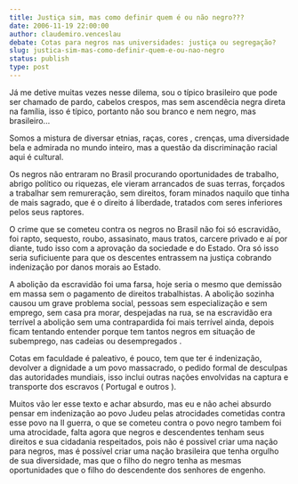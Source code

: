 ```yaml
---
title: Justiça sim, mas como definir quem é ou não negro???
date: 2006-11-19 22:00:00
author: claudemiro.venceslau
debate: Cotas para negros nas universidades: justiça ou segregação? 
slug: justica-sim-mas-como-definir-quem-e-ou-nao-negro
status: publish 
type: post
---
```


Já me detive muitas vezes nesse dilema, sou o típico brasileiro que pode ser chamado de pardo, cabelos crespos, mas sem ascendêcia negra direta na família, isso é típico, portanto não sou branco e nem negro, mas brasileiro...  

Somos a mistura de diversar etnias, raças, cores , crenças, uma diversidade bela e admirada no mundo inteiro, mas a questão da discriminação racial aqui é cultural.  

Os negros não entraram no Brasil procurando oportunidades de trabalho, abrigo político ou riquezas, ele vieram arrancados de suas terras, forçados a trabalhar sem remureração, sem direitos, foram minados naquilo que tinha de mais sagrado, que é o direito á liberdade, tratados com seres inferiores pelos seus raptores.  

O crime que se cometeu contra os negros no Brasil não foi só escravidão, foi rapto, sequesto, roubo, assasinato, maus tratos, carcere privado e aí por diante, tudo isso com a aprovação da sociedade e do Estado. Ora só isso seria suficiuente para que os descentes entrassem na justiça cobrando indenização por danos morais ao Estado.   

A abolição da escravidão foi uma farsa, hoje seria o mesmo que demissão em massa sem o pagamento de direitos trabalhistas. A abolição sozinha causou um grave problema social, pessoas sem especialização e sem emprego, sem casa pra morar, despejadas na rua, se na escravidão era terrível a abolição sem uma contrapardida foi mais terrível ainda, depois ficam tentando entender porque tem tantos negros em situação de subemprego, nas cadeias ou desempregados .   

Cotas em faculdade é paleativo, é pouco, tem que ter é indenização, devolver a dignidade a um povo massacrado, o pedido formal de desculpas das autoridades mundiais, isso inclui outras nações envolvidas na captura e transporte dos escravos ( Portugal e outros ).  

Muitos vão ler esse texto e achar absurdo, mas eu e não achei absurdo pensar em indenização ao povo Judeu pelas atrocidades cometidas contra esse povo na II guerra, o que se cometeu contra o povo negro tambem foi uma atrocidade, falta agora que negros e descendentes tenham seus direitos e sua cidadania respeitados, pois não é possivel criar uma nação para negros, mas é possível criar uma nação brasileira que tenha orgulho de sua diversidade, mas que o filho do negro tenha as mesmas oportunidades que o filho do descendente dos senhores de engenho.
